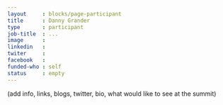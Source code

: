 ```yaml
---
layout     : blocks/page-participant
title      : Danny Grander
type       : participant
job-title  : ...
image      :
linkedin   :
twiter     :
facebook   :
funded-who : self
status     : empty
---
```


(add info, links, blogs, twitter, bio, what would like to see at the summit)
